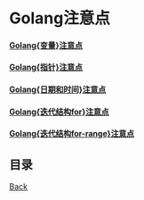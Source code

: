 # Golang注意点

#### [Golang{变量}注意点](notice/GolangVariableNotice.md)
#### [Golang{指针}注意点](notice/GolangPointerNotice.md)
#### [Golang{日期和时间}注意点](notice/GolangTimeNotice.md)
#### [Golang{迭代结构for}注意点](notice/GolangForNotice.md)
#### [Golang{迭代结构for-range}注意点](notice/GolangForRangeNotice.md)

## 目录
[Back](../../README.md)